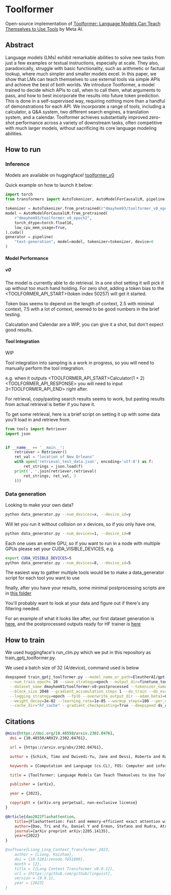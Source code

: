 # Toolformer

Open-source implementation of [Toolformer: Language Models Can Teach Themselves to Use Tools](https://arxiv.org/abs/2302.04761) by Meta AI.

## Abstract

Language models (LMs) exhibit remarkable abilities to solve new tasks from just a few examples or textual instructions, especially at scale. They also, paradoxically, struggle with basic functionality, such as arithmetic or factual lookup, where much simpler and smaller models excel. In this paper, we show that LMs can teach themselves to use external tools via simple APIs and achieve the best of both worlds. We introduce Toolformer, a model trained to decide which APIs to call, when to call them, what arguments to pass, and how to best incorporate the results into future token prediction. This is done in a self-supervised way, requiring nothing more than a handful of demonstrations for each API. We incorporate a range of tools, including a calculator, a Q\&A system, two different search engines, a translation system, and a calendar. Toolformer achieves substantially improved zero-shot performance across a variety of downstream tasks, often competitive with much larger models, without sacrificing its core language modeling abilities.

## How to run

### Inference
Models are available on huggingface! [toolformer_v0](https://huggingface.co/dmayhem93/toolformer_v0_epoch2)

Quick example on how to launch it below:
```python
import torch
from transformers import AutoTokenizer, AutoModelForCausalLM, pipeline

tokenizer = AutoTokenizer.from_pretrained(r"dmayhem93/toolformer_v0_epoch2")
model = AutoModelForCausalLM.from_pretrained(
    r"dmayhem93/toolformer_v0_epoch2",
    torch_dtype=torch.float16,
    low_cpu_mem_usage=True,
).cuda()
generator = pipeline(
    "text-generation", model=model, tokenizer=tokenizer, device=0
)
```

#### Model Performance
##### v0
The model is currently able to do retrieval. In a one shot setting it will pick it up without too much hand holding.
For zero shot, adding a token bias to the <TOOLFORMER_API_START>(token index 50257) will get it started.

Token bias seems to depend on the length of context, 2.5 with minimal context, 7.5 with a lot of context, seemed to be good numbers in the brief testing.

Calculation and Calendar are a WIP, you can give it a shot, but don't expect good results.

#### Tool Integration
WIP

Tool integration into sampling is a work in progress, so you will need to manually perform the tool integration.

e.g. when it outputs <TOOLFORMER_API_START>Calculator(1 + 2)<TOOLFORMER_API_RESPONSE> you will need to input 3<TOOLFORMER_API_END> right after.

For retrieval, copy/pasting search results seems to work, but pasting results from actual retrieval is better if you have it.

To get some retrieval, here is a brief script on setting it up with some data you'll load in and retrieve from.
```python
from tools import Retriever
import json


if __name__ == '__main__':
    retriever = Retriever()
    ret_val = "location of New Orleans"
    with open('retrieval_test_data.json', encoding='utf-8') as f:
        ret_strings = json.load(f)
    print(', '.join(retriever.retrieval(
        ret_strings, ret_val, 3
    )))
```

### Data generation
Looking to make your own data?

```bash
python data_generator.py --num_devices=x, --device_id=y
```

Will let you run it without collision on x devices, so if you only have one,

```bash
python data_generator.py --num_devices=1, --device_id=0
```

Each one uses an entire GPU, so if you want to run in a node with multiple GPUs please set your CUDA_VISIBLE_DEVICES, e.g.
```bash
export CUDA_VISIBLE_DEVICES=5
python data_generator.py --num_devices=8, --device_id=5
```

The easiest way to gather multiple tools would be to make a data_generator script for each tool you want to use

finally, after you have your results, some minimal postprocessing scripts are in [this folder](data_handling)

You'll probably want to look at your data and figure out if there's any filtering needed.

For an example of what it looks like after, our first dataset generation is [here](https://huggingface.co/datasets/dmayhem93/toolformer_raw_v0), and the
postprocessed outputs ready for HF trainer is [here](https://huggingface.co/datasets/dmayhem93/toolformer-v0-postprocessed)

## How to train

We used huggingface's run_clm.py which we put in this repository as train_gptj_toolformer.py.

We used a batch size of 32 (4/device), command used is below
```bash
deepspeed train_gptj_toolformer.py --model_name_or_path=EleutherAI/gpt-j-6B --per_device_train_batch_size=4 \
  --num_train_epochs 10 --save_strategy=epoch --output_dir=finetune_toolformer_v0 --report_to "wandb" \
  --dataset_name dmayhem93/toolformer-v0-postprocessed --tokenizer_name customToolformer \
  --block_size 2048 --gradient_accumulation_steps 1 --do_train --do_eval --evaluation_strategy=epoch \
  --logging_strategy=epoch --fp16 --overwrite_output_dir --adam_beta1=0.9 --adam_beta2=0.999 \
  --weight_decay=2e-02 --learning_rate=1e-05 --warmup_steps=100 --per_device_eval_batch_size=1 \
  --cache_dir="hf_cache" --gradient_checkpointing=True --deepspeed ds_config_gpt_j.json
```

## Citations
```bibtex
@misc{https://doi.org/10.48550/arxiv.2302.04761,
  doi = {10.48550/ARXIV.2302.04761},

  url = {https://arxiv.org/abs/2302.04761},

  author = {Schick, Timo and Dwivedi-Yu, Jane and Dessì, Roberto and Raileanu, Roberta and Lomeli, Maria and Zettlemoyer, Luke and Cancedda, Nicola and Scialom, Thomas},

  keywords = {Computation and Language (cs.CL), FOS: Computer and information sciences, FOS: Computer and information sciences},

  title = {Toolformer: Language Models Can Teach Themselves to Use Tools},

  publisher = {arXiv},

  year = {2023},

  copyright = {arXiv.org perpetual, non-exclusive license}
}

@Article{dao2022flashattention,
    title={Flashattention: Fast and memory-efficient exact attention with io-awareness},
    author={Dao, Tri and Fu, Daniel Y and Ermon, Stefano and Rudra, Atri and R{'e}, Christopher},
    journal={arXiv preprint arXiv:2205.14135},
    year={2022}
}

@software{Liang_Long_Context_Transformer_2023,
    author = {Liang, Kaizhao},
    doi = {10.5281/zenodo.7651809},
    month = {2},
    title = {{Long Context Transformer v0.0.1}},
    url = {https://github.com/github/linguist},
    version = {0.0.1},
    year = {2023}
}
```
